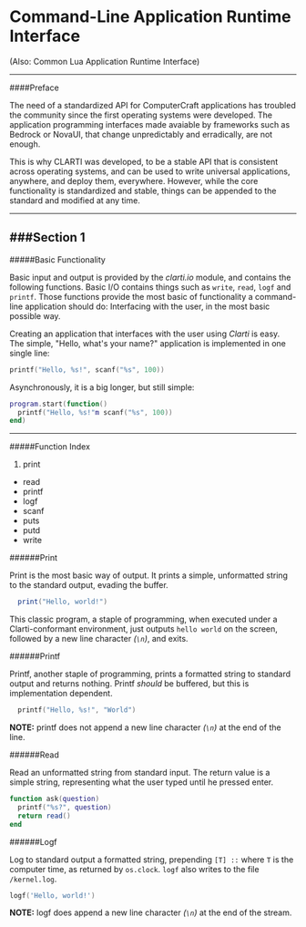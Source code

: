 Command-Line Application Runtime Interface
==========================================

(Also: Common Lua Application Runtime Interface)

------------------------------------------------

####Preface

The need of a standardized API for ComputerCraft applications has troubled the community since the first operating systems were developed. The application programming interfaces made avaiable by frameworks such as Bedrock or NovaUI, that change unpredictably and erradically, are not enough.

This is why CLARTI was developed, to be a stable API that is consistent across operating systems, and can be used to write universal applications, anywhere, and deploy them, everywhere. However, while the core functionality is standardized and stable, things can be appended to the standard and modified at any time.

----

###Section 1
----
#####Basic Functionality  

Basic input and output is provided by the _clarti.io_ module, and contains the following functions. Basic I/O contains things such as `write`, `read`, `logf` and `printf`. Those functions provide the most basic of functionality a command-line application should do: Interfacing  with the user, in the most basic possible way.

Creating an application that interfaces with the user using _Clarti_ is easy. The simple, "Hello, what's your name?" application is implemented in one single line:

```lua
printf("Hello, %s!", scanf("%s", 100))
```

Asynchronously, it is a big longer, but still simple:
```lua
program.start(function()
  printf("Hello, %s!"m scanf("%s", 100))
end)
```
----

#####Function Index

1. print
- read
- printf
- logf
- scanf
- puts
- putd
- write

######Print

Print is the most basic way of output. It prints a simple, unformatted string to the standard output, evading the buffer.
```lua
  print("Hello, world!")
```
This classic program, a staple of programming, when executed under a Clarti-conformant environment, just outputs `hello world` on the screen, followed by a new line character _(`\n`)_, and exits.

######Printf

Printf, another staple of programming, prints a formatted string to standard output and returns nothing. Printf _should_ be buffered, but this is implementation dependent.

```lua
  printf("Hello, %s!", "World")
```

**NOTE:** printf does not append a new line character _(`\n`)_ at the end of the line.


######Read

Read an unformatted string from standard input. The return value is a simple string, representing what the user typed until he pressed enter.

```lua
function ask(question)
  printf("%s?", question)
  return read()
end
```

######Logf

Log to standard output a formatted string, prepending `[T] ::` where `T` is the computer time, as returned by `os.clock`. `logf` also writes to the file `/kernel.log`.

```lua
logf('Hello, world!')
```

**NOTE:** logf does append a new line character _(`\n`)_ at the end of the stream.
